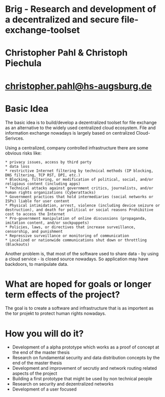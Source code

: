 # Brig - Research and development of a decentralized and secure file-exchange-toolset

# Christopher Pahl & Christoph Piechula

# christopher.pahl@hs-augsburg.de

# Basic Idea

The basic idea is to build/develop a dezentralized toolset for file exchange
as an alternative to the widely used centralized cloud ecosystem. File and
information exchange nowadays is largely based on centralized Cloud-Serivces. 

Using a centralized, company controlled infrastructure there are some 
obvious risks like:

    * privacy issues, access by third party
    * data loss
    * restrictive Internet filtering by technical methods (IP blocking, DNS filtering, TCP RST, DPI, etc.)
    * Blocking, filtering, or modification of political, social, and/or religious content (including apps)
    * Technical attacks against government critics, journalists, and/or human rights organizations (Cyberattacks)
    * Government practices that hold intermediaries (social networks or ISPs) liable for user content
    * Physical intimidation, arrest, violence (including device seizure or destruction), and death for political or social reasons Prohibitive cost to access the Internet
    * Pro-government manipulation of online discussions (propaganda, imitation content, and/or sockpuppets)
    * Policies, laws, or directives that increase surveillance, censorship, and punishment
    * Repressive surveillance or monitoring of communication
    * Localized or nationwide communications shut down or throttling (Blackouts)

Another problem is, that most of the software used to share data - by using a
cloud service - is closed source nowadays. So application may have backdoors, to
manipulate data.

# What are hoped for goals or longer term effects of the project?

The goal is to create a software and infrastructure that is as importent as the tor
projekt to protect human rights nowadays.

# How you will do it?

* Development of a alpha prototype which works as a proof of concept at the end of the master thesis
* Research on fundamental security and data distribution concepts by the end of the master thesis
* Development and improvement of secrutiy and network routing related aspects of the project
* Building a first prototype that might be used by non technical people
* Research on security and dezentralized networks
* Development of a user focused 
